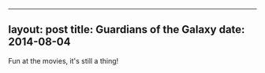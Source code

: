 ------
layout: post
title: Guardians of the Galaxy 
date:  2014-08-04 
-----
 Fun at the movies, it's still a thing!

